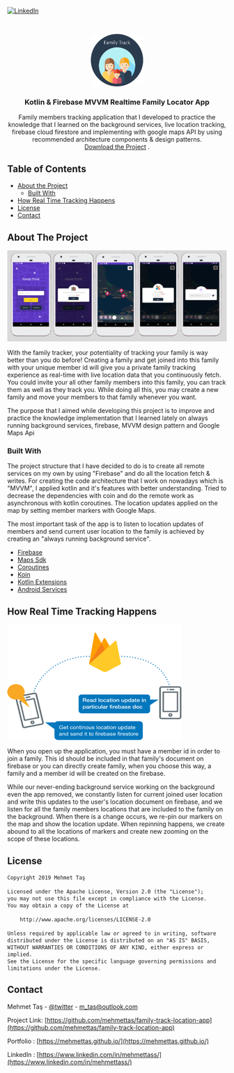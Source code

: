 [![LinkedIn][linkedin-shield]][linkedin-url]

<br />
<p align="center">
  <a href="https://www.linkedin.com/in/mehmettass">
    <img src="images/logo.png" alt="" width="120" height="120">
  </a>

  <h3 align="center">Kotlin & Firebase MVVM Realtime Family Locator App</h3>

  <p align="center">
    Family members tracking application that I developed to practice the knowledge that I learned on the background services, live location tracking, firebase cloud firestore and implementing with google maps API by using recommended architecture components & design patterns.
    <br />
    <a href="">Download the Project</a>
    .
</p>

## Table of Contents

* [About the Project](#about-the-project)
  * [Built With](#built-with)
* [How Real Time Tracking Happens](#how-real-time-tracking-happens)
* [License](#license)
* [Contact](#contact)

## About The Project

[![Product Name Screen Shot][product-screenshot]]()

With the family tracker, your potentiality of tracking your family is way better than you do before! Creating a family and get joined into this family with your unique member id will give you a private family tracking experience as real-time with live location data that you continuously fetch. You could invite your all other family members into this family, you can track them as well as they track you. While doing all this, you may create a new family and move your members to that family whenever you want.

The purpose that I aimed while developing this project is to improve and practice the knowledge implementation that I learned lately on always running background services, firebase, MVVM design pattern and Google Maps Api

### Built With

The project structure that I have decided to do is to create all remote services on my own by using "Firebase" and do all the location fetch & writes. For creating the code architecture that I work on nowadays which is "MVVM", I applied kotlin and it's features with better understanding. Tried to decrease the dependencies with coin and do the remote work as asynchronous with kotlin coroutines. The location updates applied on the map by setting member markers with Google Maps. 

The most important task of the app is to listen to location updates of members and send current user location to the family is achieved by creating an "always running background service". 

* [Firebase](https://firebase.google.com/)
* [Maps Sdk](https://developers.google.com/maps/documentation/android-sdk/intro)
* [Coroutines](https://kotlinlang.org/docs/reference/coroutines-overview.html)
* [Koin](https://github.com/InsertKoinIO/koin)
* [Kotlin Extensions](https://kotlinlang.org/docs/reference/extensions.html)
* [Android Services](https://developer.android.com/guide/components/services)

## How Real Time Tracking Happens

<p align="left">
    <img src="images/flow.png" alt="" width="400" height="265">
 </p>
 
 When you open up the application, you must have a member id in order to join a family. This id should be included in that family's document on firebase or you can directly create family, when you choose this way, a family and a member id will be created on the firebase. 

While our never-ending background service working on the background even the app removed, we constantly listen for current joined user location and write this updates to the user's location document on firebase, and we listen for all the family members locations that are included to the family on the background. When there is a change occurs, we re-pin our markers on the map and show the location update. When repinning happens, we create abound to all the locations of markers and create new zooming on the scope of these locations. 

<!-- LICENSE -->
## License

    Copyright 2019 Mehmet Taş

    Licensed under the Apache License, Version 2.0 (the "License");
    you may not use this file except in compliance with the License.
    You may obtain a copy of the License at

        http://www.apache.org/licenses/LICENSE-2.0

    Unless required by applicable law or agreed to in writing, software
    distributed under the License is distributed on an "AS IS" BASIS,
    WITHOUT WARRANTIES OR CONDITIONS OF ANY KIND, either express or implied.
    See the License for the specific language governing permissions and
    limitations under the License.

<!-- CONTACT -->
## Contact

Mehmet Taş - [@twitter](https://twitter.com/tasmehmet_) - m_tas@outlook.com

Project Link: [https://github.com/mehmettas/family-track-location-app](https://github.com/mehmettas/family-track-location-app)

Portfolio : [https://mehmettas.github.io/](https://mehmettas.github.io/)

LinkedIn : [https://www.linkedin.com/in/mehmettass/](https://www.linkedin.com/in/mehmettass/)

<!-- MARKDOWN LINKS & IMAGES -->
<!-- https://www.markdownguide.org/basic-syntax/#reference-style-links -->
[contributors-shield]: https://img.shields.io/github/contributors/othneildrew/Best-README-Template.svg?style=flat-square
[contributors-url]: https://github.com/othneildrew/Best-README-Template/graphs/contributors
[forks-shield]: https://img.shields.io/github/forks/othneildrew/Best-README-Template.svg?style=flat-square
[forks-url]: https://github.com/othneildrew/Best-README-Template/network/members
[stars-shield]: https://img.shields.io/github/stars/othneildrew/Best-README-Template.svg?style=flat-square
[stars-url]: https://github.com/othneildrew/Best-README-Template/stargazers
[issues-shield]: https://img.shields.io/github/issues/othneildrew/Best-README-Template.svg?style=flat-square
[issues-url]: https://github.com/othneildrew/Best-README-Template/issues
[license-shield]: https://img.shields.io/github/license/othneildrew/Best-README-Template.svg?style=flat-square
[license-url]: https://github.com/othneildrew/Best-README-Template/blob/master/LICENSE.txt
[linkedin-shield]: https://img.shields.io/badge/-LinkedIn-black.svg?style=flat-square&logo=linkedin&colorB=555
[linkedin-url]: https://www.linkedin.com/in/mehmettass/
[product-screenshot]: images/family_track_all.png
